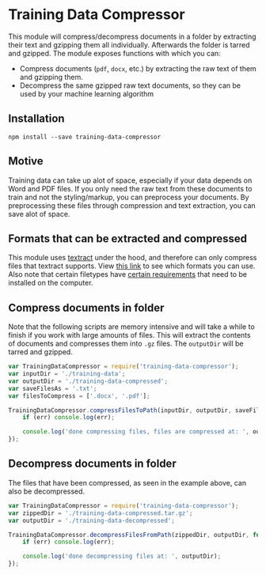 Training Data Compressor
========================

This module will compress/decompress documents in a folder by extracting their text and gzipping them all individually. Afterwards the folder is tarred and gzipped. The module exposes functions with which you can:

* Compress documents (`pdf`, `docx`, etc.) by extracting the raw text of them and gzipping them.
* Decompress the same gzipped raw text documents, so they can be used by your machine learning algorithm

## Installation
    npm install --save training-data-compressor

## Motive
Training data can take up alot of space, especially if your data depends on Word and PDF files.
If you only need the raw text from these documents to train and not the styling/markup, you can preprocess your documents.
By preprocessing these files through compression and text extraction, you can save alot of space.

## Formats that can be extracted and compressed
This module uses [textract](https://github.com/dbashford/textract) under the hood, and therefore can only compress files that textract supports.
View [this link](https://github.com/dbashford/textract#currently-extracts) to see which formats you can use.
Also note that certain filetypes have [certain requirements](https://github.com/dbashford/textract#extraction-requirements) that need to be installed on the computer. 


## Compress documents in folder
Note that the following scripts are memory intensive and will take a while to finish if you work with large amounts of files.
This will extract the contents of documents and compresses them into `.gz` files.
The `outputDir` will be tarred and gzipped.

``` javascript
var TrainingDataCompressor = require('training-data-compressor');
var inputDir = './training-data';
var outputDir = './training-data-compressed';
var saveFilesAs = '.txt';
var filesToCompress = ['.docx', '.pdf'];

TrainingDataCompressor.compressFilesToPath(inputDir, outputDir, saveFilesAs, filesToCompress, function (err) {
    if (err) console.log(err);

    console.log('done compressing files, files are compressed at: ', outputDir + '.tar.gz');
});
```

## Decompress documents in folder
The files that have been compressed, as seen in the example above, can also be decompressed.

``` javascript
var TrainingDataCompressor = require('training-data-compressor');
var zippedDir = './training-data-compressed.tar.gz';
var outputDir = './training-data-decompressed';

TrainingDataCompressor.decompressFilesFromPath(zippedDir, outputDir, function (err) {
    if (err) console.log(err);

    console.log('done decompressing files at: ', outputDir);
});
```
